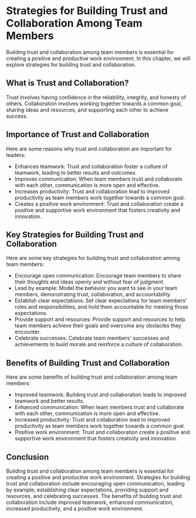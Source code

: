 Strategies for Building Trust and Collaboration Among Team Members
===============================================================================================================

Building trust and collaboration among team members is essential for creating a positive and productive work environment. In this chapter, we will explore strategies for building trust and collaboration.

What is Trust and Collaboration?
--------------------------------

Trust involves having confidence in the reliability, integrity, and honesty of others. Collaboration involves working together towards a common goal, sharing ideas and resources, and supporting each other to achieve success.

Importance of Trust and Collaboration
-------------------------------------

Here are some reasons why trust and collaboration are important for leaders:

* Enhances teamwork: Trust and collaboration foster a culture of teamwork, leading to better results and outcomes.
* Improves communication: When team members trust and collaborate with each other, communication is more open and effective.
* Increases productivity: Trust and collaboration lead to improved productivity as team members work together towards a common goal.
* Creates a positive work environment: Trust and collaboration create a positive and supportive work environment that fosters creativity and innovation.

Key Strategies for Building Trust and Collaboration
---------------------------------------------------

Here are some key strategies for building trust and collaboration among team members:

* Encourage open communication: Encourage team members to share their thoughts and ideas openly and without fear of judgment.
* Lead by example: Model the behavior you want to see in your team members, demonstrating trust, collaboration, and accountability.
* Establish clear expectations: Set clear expectations for team members' roles and responsibilities, and hold them accountable for meeting those expectations.
* Provide support and resources: Provide support and resources to help team members achieve their goals and overcome any obstacles they encounter.
* Celebrate successes: Celebrate team members' successes and achievements to build morale and reinforce a culture of collaboration.

Benefits of Building Trust and Collaboration
--------------------------------------------

Here are some benefits of building trust and collaboration among team members:

* Improved teamwork: Building trust and collaboration leads to improved teamwork and better results.
* Enhanced communication: When team members trust and collaborate with each other, communication is more open and effective.
* Increased productivity: Trust and collaboration lead to improved productivity as team members work together towards a common goal.
* Positive work environment: Trust and collaboration create a positive and supportive work environment that fosters creativity and innovation.

Conclusion
----------

Building trust and collaboration among team members is essential for creating a positive and productive work environment. Strategies for building trust and collaboration include encouraging open communication, leading by example, establishing clear expectations, providing support and resources, and celebrating successes. The benefits of building trust and collaboration include improved teamwork, enhanced communication, increased productivity, and a positive work environment.


